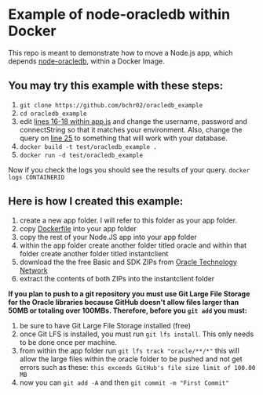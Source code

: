 # Example of node-oracledb within Docker

This repo is meant to demonstrate how to move a Node.js app, which depends [node-oracledb](https://github.com/oracle/node-oracledb), within a Docker Image.

## You may try this example with these steps:

1. ```git clone https://github.com/bchr02/oracledb_example```
2. ```cd oracledb_example```
3. edit [lines 16-18 within app.js](https://github.com/bchr02/oracledb_example/blob/master/app.js#L16-L18) and change the username, password and connectString so that it matches your environment. Also, change the query on [line 25](https://github.com/bchr02/oracledb_example/blob/master/app.js#L25) to something that will work with your database.
3. ```docker build -t test/oracledb_example .```
4. ```docker run -d test/oracledb_example```

Now if you check the logs you should see the results of your query. ```docker logs CONTAINERID```

## Here is how I created this example:

1. create a new app folder. I will refer to this folder as your app folder.
2. copy [Dockerfile](https://github.com/bchr02/oracledb_example/blob/master/Dockerfile) into your app folder
3. copy the rest of your Node.JS app into your app folder
4. within the app folder create another folder titled oracle and within that folder create another folder titled instantclient
5. download the the free Basic and SDK ZIPs from [Oracle Technology Network](http://www.oracle.com/technetwork/topics/linuxx86-64soft-092277.html)
6. extract the contents of both ZIPs into the instantclient folder

**If you plan to push to a git repository you must use Git Large File Storage for the Oracle libraries because GitHub doesn't allow files larger than 50MB or totaling over 100MBs. Therefore, before you ```git add``` you must:**

1. be sure to have Git Large File Storage installed (free)
2. once Git LFS is installed, you must run ```git lfs install```. This only needs to be done once per machine.
3. from within the app folder run ```git lfs track "oracle/**/*"``` this will allow the large files within the oracle folder to be pushed and not get errors such as these:
```this exceeds GitHub's file size limit of 100.00 MB```
4. now you can ```git add -A``` and then ```git commit -m "First Commit"```
